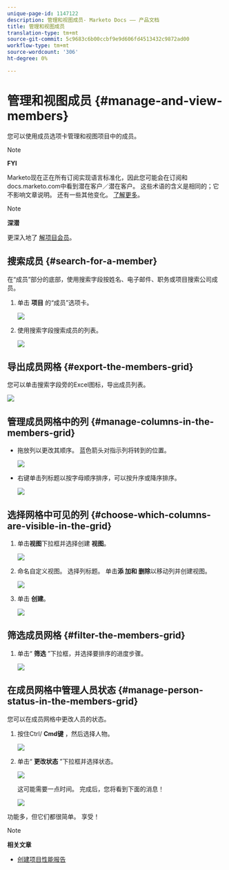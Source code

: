 ```yaml
---
unique-page-id: 1147122
description: 管理和视图成员- Marketo Docs —— 产品文档
title: 管理和视图成员
translation-type: tm+mt
source-git-commit: 5c9683c6b00ccbf9e9d606fd4513432c9872ad00
workflow-type: tm+mt
source-wordcount: '306'
ht-degree: 0%

---
```



# 管理和视图成员 {#manage-and-view-members}

您可以使用成员选项卡管理和视图项目中的成员。

>[!NOTE]
>
>**FYI**
>
>Marketo现在正在所有订阅实现语言标准化，因此您可能会在订阅和docs.marketo.com中看到潜在客户／潜在客户。 这些术语的含义是相同的；它不影响文章说明。 还有一些其他变化。 [了解更多](http://docs.marketo.com/display/DOCS/Updates+to+Marketo+Terminology)。

>[!NOTE]
>
>**深潜**
>
> 更深入地了 [解项目会员](../../../../product-docs/core-marketo-concepts/programs/creating-programs/understanding-program-membership.md)。

## 搜索成员 {#search-for-a-member}

在“成员”部分的底部，使用搜索字段按姓名、电子邮件、职务或项目搜索公司成员。

1. 单击 **项目** 的“成员”选项卡。

   ![](assets/image2014-10-1-16-3a0-3a29.png)

1. 使用搜索字段搜索成员的列表。

   ![](assets/image2014-10-1-16-3a7-3a20.png)

## 导出成员网格 {#export-the-members-grid}

您可以单击搜索字段旁的Excel图标，导出成员列表。

![](assets/image2014-10-1-16-3a9-3a55.png)

## 管理成员网格中的列 {#manage-columns-in-the-members-grid}

* 拖放列以更改其顺序。 蓝色箭头对指示列将转到的位置。

   ![](assets/image2014-10-1-16-3a25-3a30.png)

* 右键单击列标题以按字母顺序排序，可以按升序或降序排序。

   ![](assets/image2014-10-1-17-3a3-3a28.png)

## 选择网格中可见的列 {#choose-which-columns-are-visible-in-the-grid}

1. 单击**视图**下拉框并选择创建 **视图**。

   ![](assets/image2014-10-1-16-3a32-3a43.png)

1. 命名自定义视图。 选择列标题。 单击**添 **加和** 删除**以移动列并创建视图。

   ![](assets/image2014-10-1-16-3a36-3a52.png)

1. 单击 **创建**。

   ![](assets/image2014-10-1-16-3a38-3a7.png)

## 筛选成员网格  {#filter-the-members-grid}

1. 单击“ **筛选** ”下拉框，并选择要排序的进度步骤。

   ![](assets/image2014-10-1-16-3a42-3a4.png)

## 在成员网格中管理人员状态 {#manage-person-status-in-the-members-grid}

您可以在成员网格中更改人员的状态。

1. 按住Ctrl/ **Cmd键** ，然后选择人物。

   ![](assets/image2014-10-1-16-3a44-3a27.png)

1. 单击“ **更改状态** ”下拉框并选择状态。

   ![](assets/image2014-10-1-16-3a47-3a45.png)

   这可能需要一点时间。 完成后，您将看到下面的消息！

   ![](assets/changestatusconfirm.png)

功能多，但它们都很简单。 享受！

>[!NOTE]
>
>**相关文章**
>
>* [创建项目性能报告](../../../../product-docs/core-marketo-concepts/programs/program-performance-report/create-a-program-performance-report.md)

>



